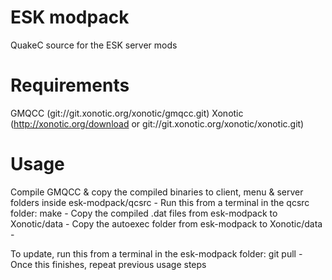 ESK modpack
===========

QuakeC source for the ESK server mods


Requirements
============

GMQCC (git://git.xonotic.org/xonotic/gmqcc.git)
Xonotic (http://xonotic.org/download or git://git.xonotic.org/xonotic/xonotic.git)


Usage
=====

Compile GMQCC & copy the compiled binaries to client, menu & server folders inside esk-modpack/qcsrc - 
Run this from a terminal in the qcsrc folder: make - 
Copy the compiled .dat files from esk-modpack to Xonotic/data - 
Copy the autoexec folder from esk-modpack to Xonotic/data - 

To update, run this from a terminal in the esk-modpack folder: git pull - 
Once this finishes, repeat previous usage steps